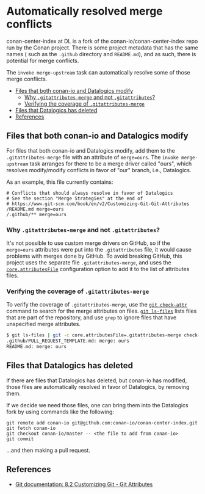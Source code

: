 # Automatically resolved merge conflicts

conan-center-index at DL is a fork of the conan-io/conan-center-index repo run
by the Conan project. There is some project metadata that has the same names (
such as the `.github` directory and `README.md`), and as such, there is
potential for merge conflicts.

The `invoke merge-upstream` task can automatically resolve some of those merge
conflicts.

<!-- mdformat-toc start --slug=github --no-anchors --maxlevel=6 --minlevel=2 -->

- [Files that both conan-io and Datalogics modify](#files-that-both-conan-io-and-datalogics-modify)
  - [Why `.gitattributes-merge` and not `.gitattributes`?](#why-gitattributes-merge-and-not-gitattributes)
  - [Verifying the coverage of `.gitattributes-merge`](#verifying-the-coverage-of-gitattributes-merge)
- [Files that Datalogics has deleted](#files-that-datalogics-has-deleted)
- [References](#references)

<!-- mdformat-toc end -->

## Files that both conan-io and Datalogics modify

For files that both conan-io and Datalogics modify, add them to the
`.gitattributes-merge` file with an attribute of `merge=ours`. The
`invoke merge-upstream` task arranges for there to be a merge driver called
"ours", which resolves modify/modify conflicts in favor of "our" branch, i.e.,
Datalogics.

As an example, this file currently contains:

```
# Conflicts that should always resolve in favor of Datalogics
# See the section "Merge Strategies" at the end of
# https://www.git-scm.com/book/en/v2/Customizing-Git-Git-Attributes
/README.md merge=ours
/.github/** merge=ours
```

### Why `.gitattributes-merge` and not `.gitattributes`?

It's not possible to use custom merge drivers on GitHub, so if the `merge=ours`
attributes were put into the `.gitattributes` file, it would cause problems with
merges done by GitHub. To avoid breaking GitHub, this project uses the separate
file `.gitattributes-merge`, and uses the
[`core.attributesFile`](https://git-scm.com/docs/git-config#Documentation/git-config.txt-coreattributesFile)
configuration option to add it to the list of attributes files.

### Verifying the coverage of `.gitattributes-merge`

To verify the coverage of `.gitattributes-merge`, use the
[`git check-attr`](https://git-scm.com/docs/git-check-attr) command to search
for the merge attributes on files.
[`git ls-files`](https://git-scm.com/docs/git-ls-files) lists files that are
part of the repository, and use `grep` to ignore files that have unspecified
merge attributes.

```bash
$ git ls-files | git -c core.attributesFile=.gitattributes-merge check-attr --stdin merge | grep -v 'merge: unspecified'
.github/PULL_REQUEST_TEMPLATE.md: merge: ours
README.md: merge: ours
```

## Files that Datalogics has deleted

If there are files that Datalogics has deleted, but conan-io has modified, those
files are automatically resolved in favor of Datalogics, by removing them.

If we decide we need those files, one can bring them into the Datalogics fork by
using commands like the following:

```shell
git remote add conan-io git@github.com:conan-io/conan-center-index.git
git fetch conan-io
git checkout conan-io/master -- <the file to add from conan-io>
git commit
```

...and then making a pull request.

## References

- [Git documentation: 8.2 Customizing Git - Git Attributes](https://www.git-scm.com/book/en/v2/Customizing-Git-Git-Attributes)
